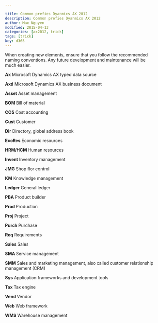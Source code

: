 ```yaml
---

title: Common prefies Dyanmics AX 2012
description: Common prefies Dyanmics AX 2012
author: Max Nguyen
modified: 2015-04-13
categories: [ax2012, trick]
tags: [trick]
key: d365
---
```


When creating new elements, ensure that you follow the recommended naming conventions. Any future development and maintenance will be much easier.

**Ax** Microsoft Dynamics AX typed data source

**Axd** Microsoft Dynamics AX business document

**Asset** Asset management

**BOM** Bill of material

**COS** Cost accounting

**Cust** Customer

**Dir** Directory, global address book

**EcoRes** Economic resources

**HRM/HCM** Human resources

**Invent** Inventory management

**JMG** Shop flor control

**KM** Knowledge management

**Ledger** General ledger

**PBA** Product builder

**Prod** Production

**Proj** Project

**Purch** Purchase

**Req** Requirements

**Sales** Sales

**SMA** Service management

**SMM** Sales and marketing management, also called customer relationship management (CRM)

**Sys** Application frameworks and development tools

**Tax** Tax engine

**Vend** Vendor

**Web** Web framework

**WMS** Warehouse management
